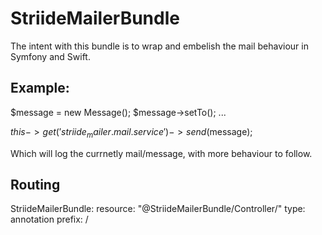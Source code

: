StriideMailerBundle
===================

The intent with this bundle is to wrap and embelish the mail behaviour in Symfony
and Swift.

Example:
--------

$message = new Message();
$message->setTo();
...

$this->get('striide_mailer.mail.service')->send($message);

Which will log the currnetly mail/message, with more behaviour to follow.

Routing
-------

StriideMailerBundle:
    resource: "@StriideMailerBundle/Controller/"
    type:     annotation
    prefix:   /
